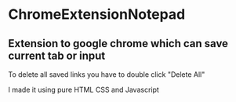 # ChromeExtensionNotepad

## Extension to google chrome which can save current tab or input

To delete all saved links you have to double click "Delete All"

I made it using pure HTML CSS and Javascript
